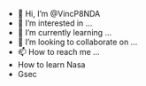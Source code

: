 - 👋 Hi, I’m @VincP8NDA
- 👀 I’m interested in ...
- 🌱 I’m currently learning ...
- 💞️ I’m looking to collaborate on ...
- 📫 How to reach me ...
- How to learn Nasa
- Gsec

<!---
VincP8NDA/VincP8NDA is a ✨ special ✨ repository because its `README.md` (this file) appears on your GitHub profile.
You can click the Preview link to take a look at your changes.
--->
